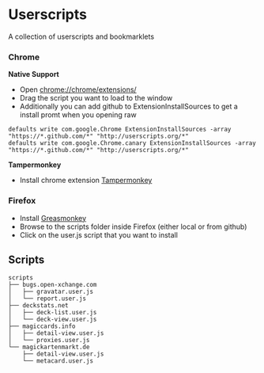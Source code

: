 # Userscripts #
A collection of userscripts and bookmarklets

### Chrome ###


**Native Support**

* Open [chrome://chrome/extensions/](chrome://chrome/extensions/)
* Drag the script you want to load to the window
* Additionally you can add github to ExtensionInstallSources to get a install promt when you opening raw 

```
defaults write com.google.Chrome ExtensionInstallSources -array "https://*.github.com/*" "http://userscripts.org/*"
defaults write com.google.Chrome.canary ExtensionInstallSources -array "https://*.github.com/*" "http://userscripts.org/*"
``` 

**Tampermonkey**

* Install chrome extension [Tampermonkey](https://chrome.google.com/webstore/detail/tampermonkey/dhdgffkkebhmkfjojejmpbldmpobfkfo)


### Firefox ###
* Install [Greasmonkey](https://addons.mozilla.org/en-US/firefox/addon/greasemonkey/)
* Browse to the scripts folder inside Firefox (either local or from github)
* Click on the user.js script that you want to install

## Scripts ##
```
scripts
├── bugs.open-xchange.com
│   ├── gravatar.user.js
│   └── report.user.js
├── deckstats.net
│   ├── deck-list.user.js
│   └── deck-view.user.js
├── magiccards.info
│   ├── detail-view.user.js
│   └── proxies.user.js
└── magickartenmarkt.de
    ├── detail-view.user.js
    └── metacard.user.js



```